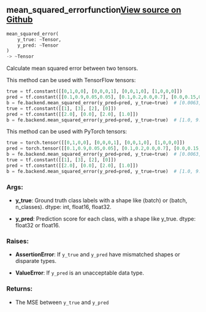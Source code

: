 ## mean_squared_error<span class="tag">function</span><a class="sourcelink" href=https://github.com/fastestimator/fastestimator/blob/r1.2/fastestimator/backend/mean_squared_error.py/#L25-L69>View source on Github</a>
```python
mean_squared_error(
	y_true: ~Tensor,
	y_pred: ~Tensor
)
-> ~Tensor
```
Calculate mean squared error between two tensors.

This method can be used with TensorFlow tensors:
```python
true = tf.constant([[0,1,0,0], [0,0,0,1], [0,0,1,0], [1,0,0,0]])
pred = tf.constant([[0.1,0.9,0.05,0.05], [0.1,0.2,0.0,0.7], [0.0,0.15,0.8,0.05], [1.0,0.0,0.0,0.0]])
b = fe.backend.mean_squared_error(y_pred=pred, y_true=true)  # [0.0063, 0.035, 0.016, 0.0]
true = tf.constant([[1], [3], [2], [0]])
pred = tf.constant([[2.0], [0.0], [2.0], [1.0]])
b = fe.backend.mean_squared_error(y_pred=pred, y_true=true)  # [1.0, 9.0, 0.0, 1.0]
```

This method can be used with PyTorch tensors:
```python
true = torch.tensor([[0,1,0,0], [0,0,0,1], [0,0,1,0], [1,0,0,0]])
pred = torch.tensor([[0.1,0.9,0.05,0.05], [0.1,0.2,0.0,0.7], [0.0,0.15,0.8,0.05], [1.0,0.0,0.0,0.0]])
b = fe.backend.mean_squared_error(y_pred=pred, y_true=true)  # [0.0063, 0.035, 0.016, 0.0]
true = tf.constant([[1], [3], [2], [0]])
pred = tf.constant([[2.0], [0.0], [2.0], [1.0]])
b = fe.backend.mean_squared_error(y_pred=pred, y_true=true)  # [1.0, 9.0, 0.0, 1.0]
```


<h3>Args:</h3>


* **y_true**: Ground truth class labels with a shape like (batch) or (batch, n_classes). dtype: int, float16, float32.

* **y_pred**: Prediction score for each class, with a shape like y_true. dtype: float32 or float16. 

<h3>Raises:</h3>


* **AssertionError**: If `y_true` and `y_pred` have mismatched shapes or disparate types.

* **ValueError**: If `y_pred` is an unacceptable data type.

<h3>Returns:</h3>

<ul class="return-block"><li>    The MSE between <code>y_true</code> and <code>y_pred</code>

</li></ul>

